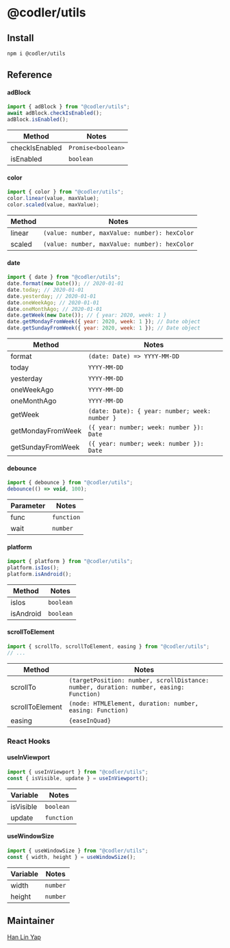# @codler/utils

## Install

```bash
npm i @codler/utils
```

## Reference

#### adBlock

```js
import { adBlock } from "@codler/utils";
await adBlock.checkIsEnabled();
adBlock.isEnabled();
```

| Method         | Notes              |
| -------------- | ------------------ |
| checkIsEnabled | `Promise<boolean>` |
| isEnabled      | `boolean`          |

#### color

```js
import { color } from "@codler/utils";
color.linear(value, maxValue);
color.scaled(value, maxValue);
```

| Method | Notes                                         |
| ------ | --------------------------------------------- |
| linear | `(value: number, maxValue: number): hexColor` |
| scaled | `(value: number, maxValue: number): hexColor` |

#### date

```js
import { date } from "@codler/utils";
date.format(new Date()); // 2020-01-01
date.today; // 2020-01-01
date.yesterday; // 2020-01-01
date.oneWeekAgo; // 2020-01-01
date.oneMonthAgo; // 2020-01-01
date.getWeek(new Date()); // { year: 2020, week: 1 }
date.getMondayFromWeek({ year: 2020, week: 1 }); // Date object
date.getSundayFromWeek({ year: 2020, week: 1 }); // Date object
```

| Method            | Notes                                          |
| ----------------- | ---------------------------------------------- |
| format            | `(date: Date) => YYYY-MM-DD`                   |
| today             | `YYYY-MM-DD`                                   |
| yesterday         | `YYYY-MM-DD`                                   |
| oneWeekAgo        | `YYYY-MM-DD`                                   |
| oneMonthAgo       | `YYYY-MM-DD`                                   |
| getWeek           | `(date: Date): { year: number; week: number }` |
| getMondayFromWeek | `({ year: number; week: number }): Date`       |
| getSundayFromWeek | `({ year: number; week: number }): Date`       |

#### debounce

```js
import { debounce } from "@codler/utils";
debounce(() => void, 100);
```

| Parameter | Notes      |
| --------- | ---------- |
| func      | `function` |
| wait      | `number`   |

#### platform

```js
import { platform } from "@codler/utils";
platform.isIos();
platform.isAndroid();
```

| Method    | Notes     |
| --------- | --------- |
| isIos     | `boolean` |
| isAndroid | `boolean` |

#### scrollToElement

```js
import { scrollTo, scrollToElement, easing } from "@codler/utils";
// ...
```

| Method          | Notes                                                                                  |
| --------------- | -------------------------------------------------------------------------------------- |
| scrollTo        | `(targetPosition: number, scrollDistance: number, duration: number, easing: Function)` |
| scrollToElement | `(node: HTMLElement, duration: number, easing: Function)`                              |
| easing          | `{easeInQuad}`                                                                         |

### React Hooks

#### useInViewport

```js
import { useInViewport } from "@codler/utils";
const { isVisible, update } = useInViewport();
```

| Variable  | Notes      |
| --------- | ---------- |
| isVisible | `boolean`  |
| update    | `function` |

#### useWindowSize

```js
import { useWindowSize } from "@codler/utils";
const { width, height } = useWindowSize();
```

| Variable | Notes    |
| -------- | -------- |
| width    | `number` |
| height   | `number` |

## Maintainer

[Han Lin Yap](https://github.com/codler)
